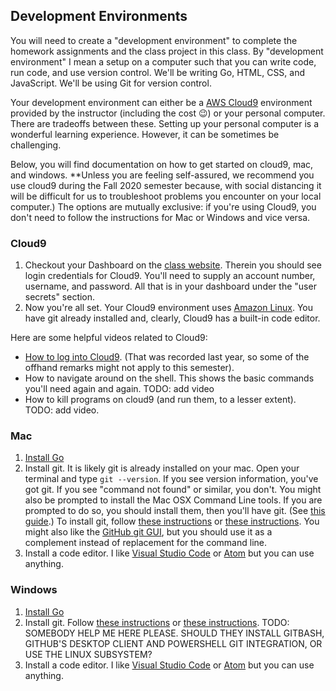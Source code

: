 ## Development Environments

You will need to create a "development environment"
to complete the homework assignments and the class
project in this class. By "development environment"
I mean a setup on a computer such that you can write
code, run code, and use version control. We'll be
writing Go, HTML, CSS, and JavaScript. We'll
be using Git for version control.

Your development environment can either be
a 
[AWS Cloud9](https://aws.amazon.com/cloud9/) environment
provided by the instructor (including the cost 😉)
or
your
personal computer.
There are tradeoffs between these. Setting up your
personal computer is a wonderful learning experience. However, it can be 
sometimes be challenging. 

Below, you will find documentation on how to get
started on cloud9, mac, and windows. **Unless you are
feeling self-assured, we recommend you use cloud9 during the
Fall 2020 semester because, with social distancing it 
will be difficult for us to troubleshoot problems you
encounter on your local computer.) The options are mutually
exclusive: if you're using Cloud9, you don't need to follow
the instructions for Mac or Windows and vice versa.

### Cloud9

1. Checkout your Dashboard on the [class website](http://656.mba). Therein
   you should see login credentials for Cloud9. You'll need to supply an
   account number, username, and password. All that is in your dashboard
   under the "user secrets" section.
3. Now you're all set. Your Cloud9 environment uses
   [Amazon Linux](https://aws.amazon.com/amazon-linux-ami/). You have
   git already installed and, clearly, Cloud9 has a built-in code editor.

Here are some helpful videos related to Cloud9:

* [How to log into Cloud9](https://s3.amazonaws.com/files.656.mba/cloud9-intro.mp4).
  (That was recorded last year, so some of the offhand remarks might 
  not apply to this semester).
* How to navigate around on the shell. This shows the basic commands you'll need
  again and again. TODO: add video
* How to kill programs on cloud9 (and run them, to a lesser extent). TODO: add video.

### Mac

1. [Install Go](https://golang.org/doc/install)
2. Install git. It is likely git is already installed on your
   mac. Open your terminal and type `git --version`.  If you
   see version information, you've got git. If you see 
   "command not found" or similar, you don't.
   You might also be prompted to install the Mac OSX Command
   Line tools. If you are prompted to do so, you should install
   them, then you'll have git. (See [this guide](https://hackernoon.com/install-git-on-mac-a884f0c9d32c).)
   To install git,
   follow [these instructions](https://www.atlassian.com/git/tutorials/install-git)
   or [these instructions](https://git-scm.com/book/en/v2/Getting-Started-Installing-Git).
   You might also like the [GitHub git GUI](https://desktop.github.com/),
   but you should use it as a complement instead of replacement
   for the command line.
3. Install a code editor. I like
   [Visual Studio Code](https://code.visualstudio.com/) or
   [Atom](https://atom.io/) but you can use anything.

### Windows

1. [Install Go](https://golang.org/doc/install)
2. Install git. Follow
   [these instructions](https://www.atlassian.com/git/tutorials/install-git)
   or [these instructions](https://git-scm.com/book/en/v2/Getting-Started-Installing-Git).
   TODO: SOMEBODY HELP ME HERE PLEASE. SHOULD THEY INSTALL 
   GITBASH, GITHUB'S DESKTOP CLIENT AND POWERSHELL GIT INTEGRATION,
   OR USE THE LINUX SUBSYSTEM?
3. Install a code editor. I like
   [Visual Studio Code](https://code.visualstudio.com/) or
   [Atom](https://atom.io/) but you can use anything.
